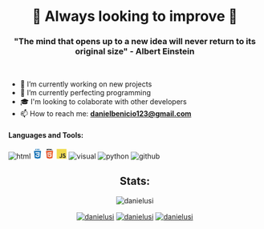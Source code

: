 <h1 align="center">🚀 Always looking to improve 🚀</h1>

<h3 align="center">"The mind that opens up to a new idea will never return to its original size" - Albert Einstein</h3>

<br/>

- 🔭 I’m currently working on new projects
- 🌱 I’m currently perfecting programming
- 🎓 I'm looking to colaborate with other developers
- 📫 How to reach me: **danielbenicio123@gmail.com**

<h4 align="left">Languages and Tools:</h4>

<p align='left'>
<img src="https://camo.githubusercontent.com/b966d4cb308312938455576c8b3daa40479699dd2af4cc3df7f6717f2ccba687/68747470733a2f2f69636f6e67722e616d2f64657669636f6e2f64657669636f6e2d706c61696e2e7376673f73697a653d313626636f6c6f723d63757272656e74436f6c6f72" alt="html"  width="20" height="20"/>
<img src="https://raw.githubusercontent.com/devicons/devicon/master/icons/css3/css3-plain-wordmark.svg" alt="css3"  width="20" height="20"/>
<img src="https://raw.githubusercontent.com/devicons/devicon/master/icons/html5/html5-original-wordmark.svg" alt="html5"  width="20" height="20"/>
<img src="https://raw.githubusercontent.com/devicons/devicon/master/icons/javascript/javascript-original.svg" alt="javascript" width="20" height="20"/>
<img src="https://www.flaticon.com/svg/vstatic/svg/906/906324.svg?token=exp=1618489190~hmac=4cf1f01582fb7aebdfa582cc0d86de12" alt="visual" width="20" height="20"/>
<img src="https://www.flaticon.com/svg/vstatic/svg/1822/1822899.svg?token=exp=1618489257~hmac=2b650172236cf7291f0a98f02383de71" alt="python" width="20" height="20"/>
<img src="https://www.flaticon.com/svg/vstatic/svg/2111/2111425.svg?token=exp=1618488801~hmac=a9b1bdd1ee904de5399163a2eb3ab18d" alt="github" width="20" height="20"/>
</p>

<h2 align="center">Stats:</h2>

<p align="center">
<img src="https://github-readme-stats.vercel.app/api/?username=danielusi&show_icons=true&title_color=fff&icon_color=79ff97&text_color=9f9f9f&bg_color=151515" alt="danielusi"/> 
</p>

<p align="center">
<a href="https://www.linkedin.com/in/danielbenicio/" target="blank"><img align="center" src="https://www.flaticon.com/svg/vstatic/svg/179/179330.svg?token=exp=1618487558~hmac=71e08710c20222f43c23e9f275977ddd" alt="danielusi" height="20" width="20" /></a>
<a href="https://www.facebook.com/daniel.benicio.90/" target="blank"><img align="center" src="https://www.flaticon.com/svg/vstatic/svg/179/179319.svg?token=exp=1618487435~hmac=9487547fd3f3c66a4951923a15e493ee" alt="danielusi" height="20" width="20" /></a>
<a href="https://dribbble.com/danielusi" target="blank"><img align="center" src="https://www.flaticon.com/svg/vstatic/svg/1532/1532541.svg?token=exp=1618498794~hmac=c386edf2dcc422dc9e78af89b041a411" alt="danielusi" height="20" width="20" /></a>
  
</p>

